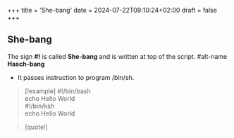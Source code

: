 +++
title = 'She-bang'
date = 2024-07-22T09:10:24+02:00
draft = false
+++

##  She-bang
The sign **#!** is called **She-bang** and is written at top of the script.
#alt-name **Hasch-bang**
- It passes instruction to program /bin/sh.
> [!example]
> #!/bin/bash  
echo Hello World  
#!/bin/ksh  
echo Hello World  

>[quote!] 